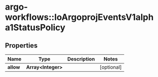 # argo-workflows::IoArgoprojEventsV1alpha1StatusPolicy

## Properties
Name | Type | Description | Notes
------------ | ------------- | ------------- | -------------
**allow** | **Array&lt;Integer&gt;** |  | [optional] 


